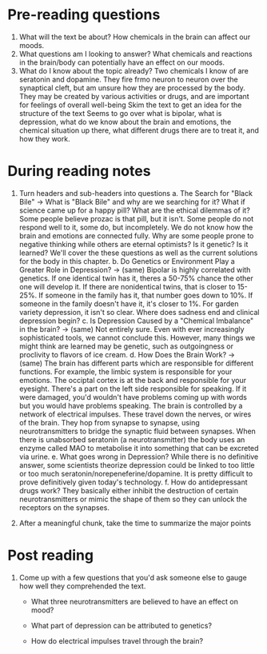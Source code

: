 # Pre-reading questions
1. What will the text be about?
How chemicals in the brain can affect our moods.
2. What questions am I looking to answer?
What chemicals and reactions in the brain/body can potentially have an effect on our moods.
3. What do I know about the topic already?
Two chemicals I know of are seratonin and dopamine. They fire frmo neuron to neuron over the synaptical cleft, but am unsure how they are processed by the body. They may be created by various activities or drugs, and are important for feelings of overall well-being
Skim the text to get an idea for the structure of the text
Seems to go over what is bipolar, what is depression, what do we know about the brain and emotions, the chemical situation up there, what different drugs there are to treat it, and how they work.


# During reading notes
1. Turn headers and sub-headers into questions
	a. The Search for "Black Bile" -> What is "Black Bile" and why are we searching for it?
		What if science came up for a happy pill? What are the ethical dilemmas of it? Some people believe prozac is that pill, but it isn't. Some people do not respond well to it, some do, but incompletely. We do not know how the brain and emotions are connected fully. Why are some people prone to negative thinking while others are eternal optimists? Is it genetic? Is it learned? We'll cover the these questions as well as the current solutions for the body in this chapter.
	b. Do Genetics or Environment Play a Greater Role in Depression? -> (same)
		Bipolar is highly correlated with genetics. If one identical twin has it, theres a 50-75% chance the other one will develop it. If there are nonidentical twins, that is closer to 15-25%. If someone in the family has it, that number goes down to 10%. If someone in the family doesn't have it, it's closer to 1%. For garden variety depression, it isn't so clear. Where does sadness end and clinical depression begin?
	c. Is Depression Caused by a "Chemical Imbalance" in the brain? -> (same)
		Not entirely sure. Even with ever increasingly sophisticated tools, we cannot conclude this. However, many things we might think are learned may be genetic, such as outgoingness or proclivity to flavors of ice cream.
	d. How Does the Brain Work? -> (same)
		The brain has different parts which are responsible for different functions. For example, the limbic system is responsible for your emotions. The occiptal cortex is at the back and responsible for your eyesight. There's a part on the left side responsible for speaking. If it were damaged, you'd wouldn't have problems coming up with words but you would have problems speaking. 
		The brain is controlled by a network of electrical impulses. These travel down the nerves, or wires of the brain. They hop from synapse to synapse, using neurotransmitters to bridge the synaptic fluid between synapses. When there is unabsorbed seratonin (a neurotransmitter) the body uses an enzyme called MAO to metabolise it into something that can be excreted via urine.
	e. What goes wrong in Depression?
		While there is no definitive answer, some scientists theorize depression could be linked to too little or too much seratonin/norepeneferine/dopamine. It is pretty difficult to prove definitively given today's technology. 
	f. How do antidepressant drugs work?
		They basically either inhibit the destruction of certain neurotransmitters or mimic the shape of them so they can unlock the receptors on the synapses.



2. After a meaningful chunk, take the time to summarize the major points

# Post reading
1. Come up with a few questions that you'd ask someone else to gauge how well they comprehended the text.
	- What three neurotransmitters are believed to have an effect on mood?

	- What part of depression can be attributed to genetics?

	- How do electrical impulses travel through the brain?